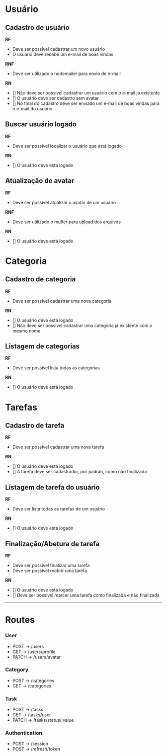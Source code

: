 # Usuário

## Cadastro de usuário
**RF**
  * Deve ser possível cadastrar um novo usuário
  * O usuário deve recebe um e-mail de boas vindas

**RNF**
  * Deve ser utilizado o nodemailer para envio de e-mail

**RN**
  * [] Não deve ser possível cadastrar um usuário com o e-mail já existente
  * [] O usuário deve ser cadastro sem avatar
  * [] No final do cadastro deve ser enviado um e-mail de boas vindas para o e-mail do usuário

## Buscar usuário logado
**RF**
  * Deve ser possivel localizar o usuário que está logado

**RN**
  * [] O usuário deve está logado

## Atualização de avatar
**RF**
  * Deve ser possível atualizar o avatar de um usuário

**RNF**
  * Deve ser utilizado o multer para upload dos arquivos

**RN**
  * [] O usuário deve está logado

# Categoria

## Cadastro de categoria
**RF**
  * Deve ser possível cadastrar uma nova categoria

**RN**
  * [] O usuário deve está logado
  * [] Não deve ser possivel cadastrar uma categoria já existente com o mesmo nome
  
## Listagem de categorias
**RF**
  * Deve ser possível lista todas as categorias

**RN**
  * [] O usuário deve está logado

# Tarefas

## Cadastro de tarefa
**RF**
  * Deve ser possível cadastrar uma nova tarefa

**RN**
  * [] O usuário deve está logado
  * [] A tarefa deve ser cadastrador, por padrão, como não finalizada

## Listagem de tarefa do usuário
**RF**
  * Deve ser lista todas as tarefas de um usuário

**RN**
  * [] O usuário deve está logado

## Finalização/Abetura de tarefa
**RF**
  * Deve ser possível finalizar uma tarefa
  * Deve ser possível reabrir uma tarefa

**RN**
  * [] O usuário deve está logado
  * [] Deve ser possivel marcar uma tarefa como finalizada e não finalizada

---

# Routes

### User
* POST -> /users
* GET -> /users/profile
* PATCH -> /users/avatar

### Category
* POST -> /categories
* GET -> /categories

### Task
* POST -> /tasks
* GET -> /tasks/user
* PATCH -> /tasks/status/:value

### Authentication
* POST -> /session
* POST -> /refresh/token